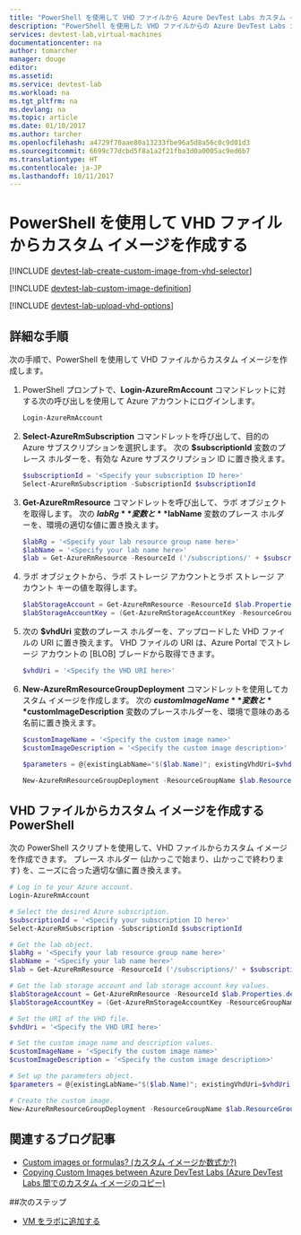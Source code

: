 ```yaml
---
title: "PowerShell を使用して VHD ファイルから Azure DevTest Labs カスタム イメージを作成する | Microsoft Docs"
description: "PowerShell を使用した VHD ファイルからの Azure DevTest Labs カスタム イメージの作成を自動化します"
services: devtest-lab,virtual-machines
documentationcenter: na
author: tomarcher
manager: douge
editor: 
ms.assetid: 
ms.service: devtest-lab
ms.workload: na
ms.tgt_pltfrm: na
ms.devlang: na
ms.topic: article
ms.date: 01/10/2017
ms.author: tarcher
ms.openlocfilehash: a4729f70aae80a13233fbe96a5d8a56c0c9d01d3
ms.sourcegitcommit: 6699c77dcbd5f8a1a2f21fba3d0a0005ac9ed6b7
ms.translationtype: HT
ms.contentlocale: ja-JP
ms.lasthandoff: 10/11/2017
---
```

# <a name="create-a-custom-image-from-a-vhd-file-using-powershell"></a>PowerShell を使用して VHD ファイルからカスタム イメージを作成する

[!INCLUDE [devtest-lab-create-custom-image-from-vhd-selector](../../includes/devtest-lab-create-custom-image-from-vhd-selector.md)]

[!INCLUDE [devtest-lab-custom-image-definition](../../includes/devtest-lab-custom-image-definition.md)]

[!INCLUDE [devtest-lab-upload-vhd-options](../../includes/devtest-lab-upload-vhd-options.md)]

## <a name="step-by-step-instructions"></a>詳細な手順

次の手順で、PowerShell を使用して VHD ファイルからカスタム イメージを作成します。

1. PowerShell プロンプトで、**Login-AzureRmAccount** コマンドレットに対する次の呼び出しを使用して Azure アカウントにログインします。  
    
    ```PowerShell
    Login-AzureRmAccount
    ```

1.  **Select-AzureRmSubscription** コマンドレットを呼び出して、目的の Azure サブスクリプションを選択します。 次の **$subscriptionId** 変数のプレース ホルダーを、有効な Azure サブスクリプション ID に置き換えます。 

    ```PowerShell
    $subscriptionId = '<Specify your subscription ID here>'
    Select-AzureRmSubscription -SubscriptionId $subscriptionId
    ```

1.  **Get-AzureRmResource** コマンドレットを呼び出して、ラボ オブジェクトを取得します。 次の **$labRg** 変数と **$labName** 変数のプレース ホルダーを、環境の適切な値に置き換えます。 

    ```PowerShell
    $labRg = '<Specify your lab resource group name here>'
    $labName = '<Specify your lab name here>'
    $lab = Get-AzureRmResource -ResourceId ('/subscriptions/' + $subscriptionId + '/resourceGroups/' + $labRg + '/providers/Microsoft.DevTestLab/labs/' + $labName)
    ```
 
1.  ラボ オブジェクトから、ラボ ストレージ アカウントとラボ ストレージ アカウント キーの値を取得します。 

    ```PowerShell
    $labStorageAccount = Get-AzureRmResource -ResourceId $lab.Properties.defaultStorageAccount 
    $labStorageAccountKey = (Get-AzureRmStorageAccountKey -ResourceGroupName $labStorageAccount.ResourceGroupName -Name $labStorageAccount.ResourceName)[0].Value
    ```

1.  次の **$vhdUri** 変数のプレース ホルダーを、アップロードした VHD ファイルの URI に置き換えます。 VHD ファイルの URI は、Azure Portal でストレージ アカウントの [BLOB] ブレードから取得できます。

    ```PowerShell
    $vhdUri = '<Specify the VHD URI here>'
    ```

1.  **New-AzureRmResourceGroupDeployment** コマンドレットを使用してカスタム イメージを作成します。 次の **$customImageName** 変数と **$customImageDescription** 変数のプレースホルダーを、環境で意味のある名前に置き換えます。

    ```PowerShell
    $customImageName = '<Specify the custom image name>'
    $customImageDescription = '<Specify the custom image description>'

    $parameters = @{existingLabName="$($lab.Name)"; existingVhdUri=$vhdUri; imageOsType='windows'; isVhdSysPrepped=$false; imageName=$customImageName; imageDescription=$customImageDescription}

    New-AzureRmResourceGroupDeployment -ResourceGroupName $lab.ResourceGroupName -Name CreateCustomImage -TemplateUri 'https://raw.githubusercontent.com/Azure/azure-devtestlab/master/Samples/201-dtl-create-customimage-from-vhd/azuredeploy.json' -TemplateParameterObject $parameters
    ```

## <a name="powershell-script-to-create-a-custom-image-from-a-vhd-file"></a>VHD ファイルからカスタム イメージを作成する PowerShell

次の PowerShell スクリプトを使用して、VHD ファイルからカスタム イメージを作成できます。 プレース ホルダー (山かっこで始まり、山かっこで終わります) を、ニーズに合った適切な値に置き換えます。 

```PowerShell
# Log in to your Azure account.  
Login-AzureRmAccount

# Select the desired Azure subscription. 
$subscriptionId = '<Specify your subscription ID here>'
Select-AzureRmSubscription -SubscriptionId $subscriptionId

# Get the lab object.
$labRg = '<Specify your lab resource group name here>'
$labName = '<Specify your lab name here>'
$lab = Get-AzureRmResource -ResourceId ('/subscriptions/' + $subscriptionId + '/resourceGroups/' + $labRg + '/providers/Microsoft.DevTestLab/labs/' + $labName)

# Get the lab storage account and lab storage account key values.
$labStorageAccount = Get-AzureRmResource -ResourceId $lab.Properties.defaultStorageAccount 
$labStorageAccountKey = (Get-AzureRmStorageAccountKey -ResourceGroupName $labStorageAccount.ResourceGroupName -Name $labStorageAccount.ResourceName)[0].Value

# Set the URI of the VHD file.  
$vhdUri = '<Specify the VHD URI here>'

# Set the custom image name and description values.
$customImageName = '<Specify the custom image name>'
$customImageDescription = '<Specify the custom image description>'

# Set up the parameters object.
$parameters = @{existingLabName="$($lab.Name)"; existingVhdUri=$vhdUri; imageOsType='windows'; isVhdSysPrepped=$false; imageName=$customImageName; imageDescription=$customImageDescription}

# Create the custom image. 
New-AzureRmResourceGroupDeployment -ResourceGroupName $lab.ResourceGroupName -Name CreateCustomImage -TemplateUri 'https://raw.githubusercontent.com/Azure/azure-devtestlab/master/Samples/201-dtl-create-customimage-from-vhd/azuredeploy.json' -TemplateParameterObject $parameters
```

## <a name="related-blog-posts"></a>関連するブログ記事

- [Custom images or formulas? (カスタム イメージか数式か?)](https://blogs.msdn.microsoft.com/devtestlab/2016/04/06/custom-images-or-formulas/)
- [Copying Custom Images between Azure DevTest Labs (Azure DevTest Labs 間でのカスタム イメージのコピー)](http://www.visualstudiogeeks.com/blog/DevOps/How-To-Move-CustomImages-VHD-Between-AzureDevTestLabs#copying-custom-images-between-azure-devtest-labs)

##<a name="next-steps"></a>次のステップ

- [VM をラボに追加する](./devtest-lab-add-vm-with-artifacts.md)

